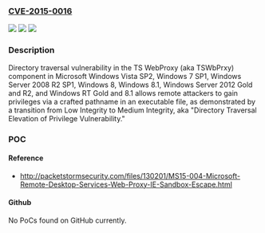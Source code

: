 ### [CVE-2015-0016](https://cve.mitre.org/cgi-bin/cvename.cgi?name=CVE-2015-0016)
![](https://img.shields.io/static/v1?label=Product&message=n%2Fa&color=blue)
![](https://img.shields.io/static/v1?label=Version&message=n%2Fa&color=blue)
![](https://img.shields.io/static/v1?label=Vulnerability&message=n%2Fa&color=brighgreen)

### Description

Directory traversal vulnerability in the TS WebProxy (aka TSWbPrxy) component in Microsoft Windows Vista SP2, Windows 7 SP1, Windows Server 2008 R2 SP1, Windows 8, Windows 8.1, Windows Server 2012 Gold and R2, and Windows RT Gold and 8.1 allows remote attackers to gain privileges via a crafted pathname in an executable file, as demonstrated by a transition from Low Integrity to Medium Integrity, aka "Directory Traversal Elevation of Privilege Vulnerability."

### POC

#### Reference
- http://packetstormsecurity.com/files/130201/MS15-004-Microsoft-Remote-Desktop-Services-Web-Proxy-IE-Sandbox-Escape.html

#### Github
No PoCs found on GitHub currently.

